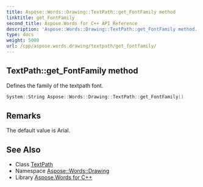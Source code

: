 ```yaml
---
title: Aspose::Words::Drawing::TextPath::get_FontFamily method
linktitle: get_FontFamily
second_title: Aspose.Words for C++ API Reference
description: 'Aspose::Words::Drawing::TextPath::get_FontFamily method. Defines the family of the textpath font in C++.'
type: docs
weight: 5000
url: /cpp/aspose.words.drawing/textpath/get_fontfamily/
---
```

## TextPath::get_FontFamily method


Defines the family of the textpath font.

```cpp
System::String Aspose::Words::Drawing::TextPath::get_FontFamily()
```

## Remarks


The default value is Arial. 
## See Also

* Class [TextPath](../)
* Namespace [Aspose::Words::Drawing](../../)
* Library [Aspose.Words for C++](../../../)
